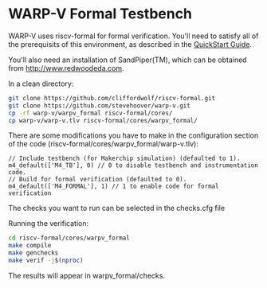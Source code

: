 
# WARP-V Formal Testbench

WARP-V uses riscv-formal for formal verification. You'll need to satisfy all of the prerequisits
of this environment, as described in the <a href="https://github.com/cliffordwolf/riscv-formal/blob/master/docs/quickstart.md" target="_blank">QuickStart Guide</a>.

You'll also need an installation of SandPiper(TM), which can be obtained from http://www.redwoodeda.com.

In a clean directory:

```sh
git clone https://github.com/cliffordwolf/riscv-formal.git
git clone https://github.com/stevehoover/warp-v.git
cp -rf warp-v/warpv_formal riscv-formal/cores/
cp warp-v/warp-v.tlv riscv-formal/cores/warpv_formal/
```

There are some modifications you have to make in the configuration section of the code (riscv-formal/cores/warpv_formal/warp-v.tlv):

```
// Include testbench (for Makerchip simulation) (defaulted to 1).
m4_default(['M4_TB'], 0) // 0 to disable testbench and instrumentation code.
// Build for formal verification (defaulted to 0).
m4_default(['M4_FORMAL'], 1) // 1 to enable code for formal verification
```

The checks you want to run can be selected in the checks.cfg file

Running the verification:
```sh
cd riscv-formal/cores/warpv_formal
make compile
make genchecks
make verif -j$(nproc)
```

The results will appear in warpv_formal/checks.

